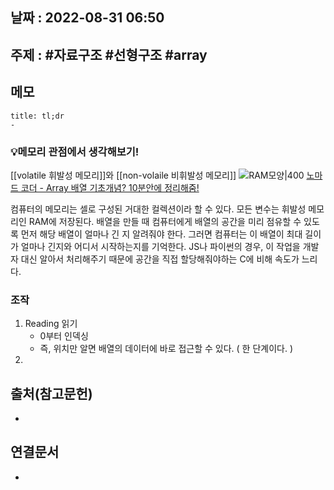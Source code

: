 ## 날짜 : 2022-08-31 06:50

## 주제 : #자료구조 #선형구조 #array

## 메모
```ad-note
title: tl;dr
- 
```


### 💡메모리 관점에서 생각해보기!
[[volatile 휘발성 메모리]]와 [[non-volaile 비휘발성 메모리]]
![RAM모양|400](Pasted%20image%2020220831075214.png)
[노마드 코더 - Array 배열 기초개념? 10분안에 정리해줌! ](https://youtu.be/NFETSCJON2M?t=171)

컴퓨터의 메모리는 셀로 구성된 거대한 컬렉션이라 할 수 있다. 
모든 변수는 휘발성 메모리인 RAM에 저장된다. 
배열을 만들 때 컴퓨터에게 배열의 공간을 미리 점유할 수 있도록 먼저 해당 배열이 얼마나 긴 지 알려줘야 한다.
그러면 컴퓨터는 이 배열이 최대 길이가 얼마나 긴지와 어디서 시작하는지를 기억한다.
JS나 파이썬의 경우, 이 작업을 개발자 대신 알아서 처리해주기 때문에 공간을 직접 할당해줘야하는 C에 비해 속도가 느리다. 


### 조작
1. Reading 읽기
	- 0부터 인덱싱
	- 즉, 위치만 알면 배열의 데이터에 바로 접근할 수 있다. ( 한 단계이다. )
2. 



## 출처(참고문헌)
- 

## 연결문서
- 
